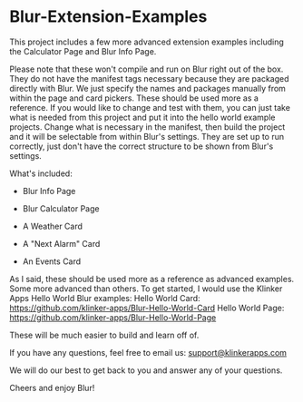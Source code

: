 Blur-Extension-Examples
=======================

This project includes a few more advanced extension examples including the Calculator Page and Blur Info Page.

Please note that these won't compile and run on Blur right out of the box. They do not have the manifest tags necessary because they are packaged directly with Blur. We just specify the names and packages manually from within the page and card pickers. These should be used more as a reference. If you would like to change and test with them, you can just take what is needed from this project and put it into the hello world example projects. Change what is necessary in the manifest, then build the project and it will be selectable from within Blur's settings. They are set up to run correctly, just don't have the correct structure to be shown from Blur's settings.

What's included:
- Blur Info Page
- Blur Calculator Page

- A Weather Card
- A "Next Alarm" Card
- An Events Card



As I said, these should be used more as a reference as advanced examples. Some more advanced than others. To get started, I would use the Klinker Apps Hello World Blur examples:
Hello World Card: https://github.com/klinker-apps/Blur-Hello-World-Card
Hello World Page: https://github.com/klinker-apps/Blur-Hello-World-Page

These will be much easier to build and learn off of.


If you have any questions, feel free to email us:
support@klinkerapps.com

We will do our best to get back to you and answer any of your questions.

Cheers and enjoy Blur!
